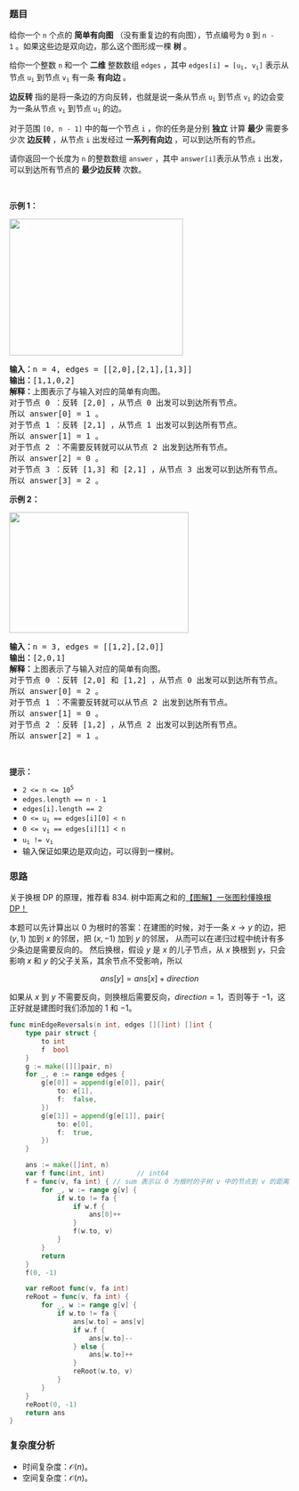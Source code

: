 ### 题目

<p>给你一个 <code>n</code>&nbsp;个点的 <strong>简单有向图</strong>&nbsp;（没有重复边的有向图），节点编号为 <code>0</code>&nbsp;到 <code>n - 1</code>&nbsp;。如果这些边是双向边，那么这个图形成一棵&nbsp;<strong>树</strong>&nbsp;。</p>

<p>给你一个整数&nbsp;<code>n</code>&nbsp;和一个 <strong>二维</strong>&nbsp;整数数组&nbsp;<code>edges</code>&nbsp;，其中&nbsp;<code>edges[i] = [u<sub>i</sub>, v<sub>i</sub>]</code>&nbsp;表示从节点&nbsp;<code>u<sub>i</sub></code>&nbsp;到节点&nbsp;<code>v<sub>i</sub></code>&nbsp;有一条&nbsp;<strong>有向边</strong>&nbsp;。</p>

<p><strong>边反转</strong>&nbsp;指的是将一条边的方向反转，也就是说一条从节点&nbsp;<code>u<sub>i</sub></code>&nbsp;到节点&nbsp;<code>v<sub>i</sub></code>&nbsp;的边会变为一条从节点&nbsp;<code>v<sub>i</sub></code>&nbsp;到节点&nbsp;<code>u<sub>i</sub></code>&nbsp;的边。</p>

<p>对于范围&nbsp;<code>[0, n - 1]</code>&nbsp;中的每一个节点 <code>i</code>&nbsp;，你的任务是分别 <strong>独立</strong> 计算 <strong>最少</strong>&nbsp;需要多少次 <strong>边反转</strong>&nbsp;，从节点 <code>i</code>&nbsp;出发经过 <strong>一系列有向边</strong>&nbsp;，可以到达所有的节点。</p>

<p>请你返回一个长度为 <code>n</code>&nbsp;的整数数组<em>&nbsp;</em><code>answer</code><em>&nbsp;</em>，其中<em>&nbsp;</em><code>answer[i]</code>表示从节点&nbsp;<code>i</code>&nbsp;出发，可以到达所有节点的&nbsp;<strong>最少边反转</strong>&nbsp;次数。</p>

<p>&nbsp;</p>

<p><strong class="example">示例 1：</strong></p>

<p><img height="246" src="https://assets.leetcode.com/uploads/2023/08/26/image-20230826221104-3.png" width="312" /></p>

<pre>
<b>输入：</b>n = 4, edges = [[2,0],[2,1],[1,3]]
<b>输出：</b>[1,1,0,2]
<b>解释：</b>上图表示了与输入对应的简单有向图。
对于节点 0 ：反转 [2,0] ，从节点 0 出发可以到达所有节点。
所以 answer[0] = 1 。
对于节点 1 ：反转 [2,1] ，从节点 1 出发可以到达所有节点。
所以 answer[1] = 1 。
对于节点 2 ：不需要反转就可以从节点 2 出发到达所有节点。
所以 answer[2] = 0 。
对于节点 3 ：反转 [1,3] 和 [2,1] ，从节点 3 出发可以到达所有节点。
所以 answer[3] = 2 。
</pre>

<p><strong class="example">示例 2：</strong></p>

<p><img height="217" src="https://assets.leetcode.com/uploads/2023/08/26/image-20230826225541-2.png" width="322" /></p>

<pre>
<b>输入：</b>n = 3, edges = [[1,2],[2,0]]
<b>输出：</b>[2,0,1]
<b>解释：</b>上图表示了与输入对应的简单有向图。
对于节点 0 ：反转 [2,0] 和 [1,2] ，从节点 0 出发可以到达所有节点。
所以 answer[0] = 2 。
对于节点 1 ：不需要反转就可以从节点 2 出发到达所有节点。
所以 answer[1] = 0 。
对于节点 2 ：反转 [1,2] ，从节点 2 出发可以到达所有节点。
所以 answer[2] = 1 。
</pre>

<p>&nbsp;</p>

<p><strong>提示：</strong></p>

<ul>
	<li><code>2 &lt;= n &lt;= 10<sup>5</sup></code></li>
	<li><code>edges.length == n - 1</code></li>
	<li><code>edges[i].length == 2</code></li>
	<li><code>0 &lt;= u<sub>i</sub> == edges[i][0] &lt; n</code></li>
	<li><code>0 &lt;= v<sub>i</sub> == edges[i][1] &lt; n</code></li>
	<li><code>u<sub>i</sub> != v<sub>i</sub></code></li>
	<li>输入保证如果边是双向边，可以得到一棵树。</li>
</ul>


### 思路

关于换根 DP 的原理，推荐看 834. 树中距离之和的[【图解】一张图秒懂换根 DP！](https://leetcode.cn/problems/sum-of-distances-in-tree/solution/tu-jie-yi-zhang-tu-miao-dong-huan-gen-dp-6bgb/)

本题可以先计算出以 $0$ 为根时的答案：在建图的时候，对于一条 $x\rightarrow y$ 的边，把 $(y,1)$ 加到 $x$ 的邻居，把 $(x,-1)$ 加到 $y$ 的邻居，
从而可以在递归过程中统计有多少条边是需要反向的。
然后换根，假设 $y$ 是 $x$ 的儿子节点，从 $x$ 换根到 $y$，只会影响 $x$ 和 $y$ 的父子关系，其余节点不受影响，所以

$$
\textit{ans}[y] = \textit{ans}[x] + \textit{direction}
$$

如果从 $x$ 到 $y$ 不需要反向，则换根后需要反向，$\textit{direction}=1$，否则等于 $-1$，这正好就是建图时我们添加的 $1$ 和 $-1$。

```go  
func minEdgeReversals(n int, edges [][]int) []int {
	type pair struct {
		to int
		f  bool
	}
	g := make([][]pair, n)
	for _, e := range edges {
		g[e[0]] = append(g[e[0]], pair{
			to: e[1],
			f:  false,
		})
		g[e[1]] = append(g[e[1]], pair{
			to: e[0],
			f:  true,
		})
	}

	ans := make([]int, n)
	var f func(int, int)        // int64
	f = func(v, fa int) { // sum 表示以 0 为根时的子树 v 中的节点到 v 的距离之和
		for _, w := range g[v] {
			if w.to != fa {
				if w.f {
					ans[0]++
				}
				f(w.to, v)
			}
		}
		return
	}
	f(0, -1)

	var reRoot func(v, fa int)
	reRoot = func(v, fa int) {
		for _, w := range g[v] {
			if w.to != fa {
				ans[w.to] = ans[v]
				if w.f {
					ans[w.to]--
				} else {
					ans[w.to]++
				}
				reRoot(w.to, v)
			}
		}
	}
	reRoot(0, -1)
	return ans
}

```

### 复杂度分析

- 时间复杂度：$\mathcal{O}(n)$。
- 空间复杂度：$\mathcal{O}(n)$。
